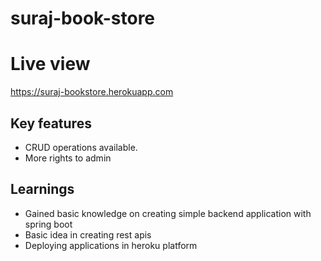 # suraj-book-store

# Live view 
https://suraj-bookstore.herokuapp.com

## Key features 
- CRUD operations available. 
- More rights to admin 

## Learnings 
- Gained basic knowledge on creating simple backend application with spring boot
- Basic idea in creating rest apis
- Deploying applications in heroku platform



